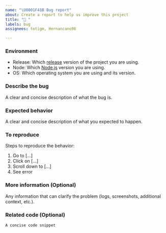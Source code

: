 ```yaml
---
name: "\U0001F41B Bug report"
about: Create a report to help us improve this project
title: "🐛 "
labels: bug
assignees: totigm, Hernancano98

---
```


### Environment
- Release: Which [release](https://github.com/totigm/twitter-crypto-bot/releases) version of the project you are using.
- Node: Which [Node.js](https://nodejs.org/) version you are using.
- OS: Which operating system you are using and its version.

### Describe the bug
A clear and concise description of what the bug is.

### Expected behavior
A clear and concise description of what you expected to happen.

### To reproduce
Steps to reproduce the behavior:
1. Go to [...]
2. Click on [...]
3. Scroll down to [...]
4. See error

### More information (Optional)
Any information that can clarify the problem (logs, screenshots, additional context, etc.).

### Related code (Optional)
`A concise code snippet`
